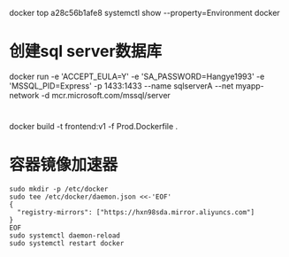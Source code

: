 docker top a28c56b1afe8
systemctl show --property=Environment docker
# 创建sql server数据库
docker run -e 'ACCEPT_EULA=Y' -e 'SA_PASSWORD=Hangye1993' -e  'MSSQL_PID=Express' -p 1433:1433 --name sqlserverA --net myapp-network   -d mcr.microsoft.com/mssql/server

# 
docker build -t frontend:v1 -f Prod.Dockerfile .

# 容器镜像加速器
```
sudo mkdir -p /etc/docker
sudo tee /etc/docker/daemon.json <<-'EOF'
{
  "registry-mirrors": ["https://hxn98sda.mirror.aliyuncs.com"]
}
EOF
sudo systemctl daemon-reload
sudo systemctl restart docker
```